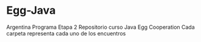 # Egg-Java
Argentina Programa Etapa 2
Repositorio curso Java Egg Cooperation
Cada carpeta representa cada uno de los encuentros
